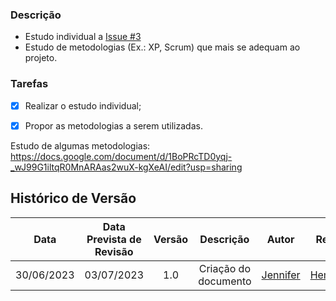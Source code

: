 
### Descrição
- Estudo individual a [Issue #3](https://github.com/ResidenciaTICBrisa/05_PipelineFinatec/issues/3)
- Estudo de metodologias (Ex.: XP, Scrum) que mais se adequam ao projeto.

### Tarefas
- [x] Realizar o estudo individual;
- [x] Propor as metodologias a serem utilizadas.




Estudo de algumas metodologias: https://docs.google.com/document/d/1BoPRcTD0yqj-_wJ99G1iltqR0MnARAas2wuX-kgXeAI/edit?usp=sharing


## Histórico de Versão
|    Data    | Data Prevista de Revisão | Versão |      Descrição       |                                                                Autor                                                                 |               Revisor               |
| :--------: | :----------------------: | :----: | :------------------: | :----------------------------------------------------------------------------------------------------------------------------------: | :---------------------------------: |
| 30/06/2023 |        03/07/2023        |  1.0   | Criação do documento | [Jennifer](https://github.com/cansancaojennifer)  | [Hemanoel](https://github.com/hemanoelbritoF) |
